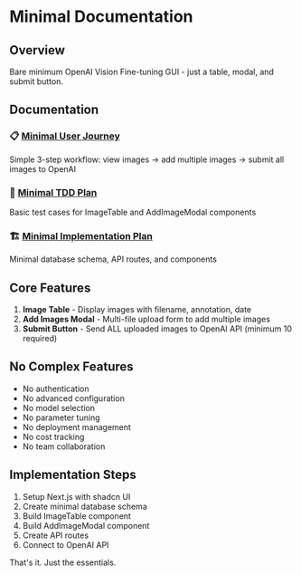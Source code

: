 # Minimal Documentation

## Overview

Bare minimum OpenAI Vision Fine-tuning GUI - just a table, modal, and submit button.

## Documentation

### 📋 [Minimal User Journey](./minimal-user-journey.md)

Simple 3-step workflow: view images → add multiple images → submit all images to OpenAI

### 🧪 [Minimal TDD Plan](./minimal-tdd.md)

Basic test cases for ImageTable and AddImageModal components

### 🏗️ [Minimal Implementation Plan](./minimal-plan.md)

Minimal database schema, API routes, and components

## Core Features

1. **Image Table** - Display images with filename, annotation, date
2. **Add Images Modal** - Multi-file upload form to add multiple images
3. **Submit Button** - Send ALL uploaded images to OpenAI API (minimum 10 required)

## No Complex Features

- No authentication
- No advanced configuration
- No model selection
- No parameter tuning
- No deployment management
- No cost tracking
- No team collaboration

## Implementation Steps

1. Setup Next.js with shadcn UI
2. Create minimal database schema
3. Build ImageTable component
4. Build AddImageModal component
5. Create API routes
6. Connect to OpenAI API

That's it. Just the essentials.
